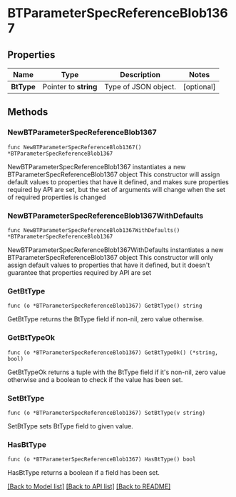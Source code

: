 # BTParameterSpecReferenceBlob1367

## Properties

Name | Type | Description | Notes
------------ | ------------- | ------------- | -------------
**BtType** | Pointer to **string** | Type of JSON object. | [optional] 

## Methods

### NewBTParameterSpecReferenceBlob1367

`func NewBTParameterSpecReferenceBlob1367() *BTParameterSpecReferenceBlob1367`

NewBTParameterSpecReferenceBlob1367 instantiates a new BTParameterSpecReferenceBlob1367 object
This constructor will assign default values to properties that have it defined,
and makes sure properties required by API are set, but the set of arguments
will change when the set of required properties is changed

### NewBTParameterSpecReferenceBlob1367WithDefaults

`func NewBTParameterSpecReferenceBlob1367WithDefaults() *BTParameterSpecReferenceBlob1367`

NewBTParameterSpecReferenceBlob1367WithDefaults instantiates a new BTParameterSpecReferenceBlob1367 object
This constructor will only assign default values to properties that have it defined,
but it doesn't guarantee that properties required by API are set

### GetBtType

`func (o *BTParameterSpecReferenceBlob1367) GetBtType() string`

GetBtType returns the BtType field if non-nil, zero value otherwise.

### GetBtTypeOk

`func (o *BTParameterSpecReferenceBlob1367) GetBtTypeOk() (*string, bool)`

GetBtTypeOk returns a tuple with the BtType field if it's non-nil, zero value otherwise
and a boolean to check if the value has been set.

### SetBtType

`func (o *BTParameterSpecReferenceBlob1367) SetBtType(v string)`

SetBtType sets BtType field to given value.

### HasBtType

`func (o *BTParameterSpecReferenceBlob1367) HasBtType() bool`

HasBtType returns a boolean if a field has been set.


[[Back to Model list]](../README.md#documentation-for-models) [[Back to API list]](../README.md#documentation-for-api-endpoints) [[Back to README]](../README.md)


